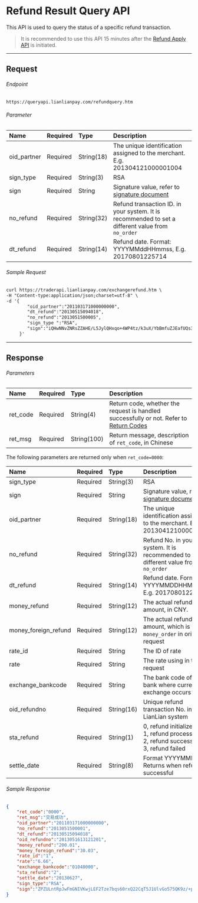 # Refund Result Query API

This API is used to query the status of a specific refund transaction. 

> It is recommended to use this API 15 minutes after the [Refund Apply API](refund-apply-api.md) is initiated.

***

## Request

###### Endpoint

```
https://queryapi.lianlianpay.com/refundquery.htm
```

###### Parameter

|Name|Required|Type|Description|
|:---|:---|:---|:---|
|oid_partner|Required|String(18)|The unique identification assigned to the merchant. E.g. 201304121000001004|
|sign_type|Required|String(3)|RSA |
|sign|Required|String|Signature value, refer to [signature document](signature.md)|
|no_refund|Required|String(32)|Refund transaction ID. in your system. It is recommended to set a different value from ```no_order```|
|dt_refund|Required|String(14)|Refund date. Format: YYYYMMddHHmmss, E.g. 20170801225714|

###### Sample Request

```html
curl https://traderapi.lianlianpay.com/exchangerefund.htm \
-H "Content-type:application/json;charset=utf-8" \
-d '{
        "oid_partner":"201103171000000000",
        "dt_refund":"20130515094018",
        "no_refund":"2013051500005",
        "sign_type ":"RSA",
        "sign":"iQHwNNvZNRsZZAHE/L5JylQHxqo+4WP4tz/k3uX/YbBmfuZJEafUQs336La8PkOksrdjY/x1esGsFUAeYZfrabLfa9aPWYgHWx6FHya57icPI/cnmHkCgflTZ3eYFHdRoQG3oFmdtQhJJJE4FJuaAzZLZBlJkeuEbiOzO9vbUOQ="
     }'
```

***

## Response

###### Parameters

|Name|Required|Type|Description|
|:---|:---|:---|:---|
|ret_code|Required|String(4)|Return code, whether the request is handled successfully or not. Refer to [Return Codes](return-codes.md)|
|ret_msg|Required|String(100)|Return message, description of ```ret_code```, in Chinese |


The following parameters are returned only when ```ret_code=0000```:

|Name|Required|Type|Description|
|:---|:---|:---|:---|
|sign_type|Required|String(3)|RSA |
|sign|Required|String|Signature value, refer to [signature document](signature.md)|
|oid_partner|Required|String(18)|The unique identification assigned to the merchant. E.g. 201304121000001004|
|no_refund|Required|String(32)|Refund No. in your system. It is recommended to set a different value from ```no_order```|
|dt_refund|Required|String(14)|Refund date. Format: YYYYMMDDHHMMSS, E.g. 20170801225714|
|money_refund|Required|String(12)|The actual refund amount, in CNY.|
|money_foreign_refund|Required|String(12)|The actual refund amount, which is ```money_order``` in original request|
|rate_id|Required|String|The ID of rate|
|rate|Required|String|The rate using in this request|
|exchange_bankcode|Required|String|The bank code of the bank where currency exchange occurs|
|oid_refundno|Required|String(16)| Unique refund transaction No. in LianLian system |
|sta_refund|Required|String(1) | 0, refund initialized <br> 1, refund processing <br> 2, refund success <br> 3, refund failed |
|settle_date|Required|String(8) | Format YYYYMMDD. Returns when refund is successful |

###### Sample Response

```json
{
    "ret_code":"0000",
    "ret_msg":"交易成功",
    "oid_partner":"201103171000000000",
    "no_refund":"2013051500001",
    "dt_refund":"20130515094018",
    "oid_refundno":"2013051613121201",
    "money_refund":"200.01",
    "money_foreign_refund":"30.03",
    "rate_id":"1",
    "rate":"6.66",
    "exchange_bankcode":"01040000",
    "sta_refund":"2",
    "settle_date":"20130627",
    "sign_type":"RSA", 
    "sign":"ZPZULntRpJwFmGNIVKwjLEF2Tze7bqs60rxQ22CqT5J1UlvGo575QK9z/+p+7E9cOoRoWzqR6xHZ6WVv3dloyGKDR0btvrdqPgUAoeaX/YOWzTh00vwcQ+HBtXE+vPTfAqjCTxiiSJEOY7ATCF1q7iP3sfQxhS0nDUug1LP3OLk="
}
```
